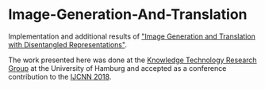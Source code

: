 # Image-Generation-And-Translation
Implementation and additional results of ["Image Generation and Translation with Disentangled Representations"](https://arxiv.org/abs/1803.10567).

The work presented here was done at the [Knowledge Technology Research Group](https://www.inf.uni-hamburg.de/en/inst/ab/wtm/ "Knowledge Technology Research Group") at the University of Hamburg and accepted as a conference contribution to the [IJCNN 2018](http://www.ecomp.poli.br/~wcci2018/).
